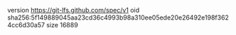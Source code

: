 version https://git-lfs.github.com/spec/v1
oid sha256:5f149889045aa23cd36c4993b98a310ee05ede20e26492e198f3624cc6d30a57
size 16889
